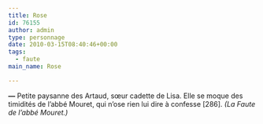 ```yaml
---
title: Rose
id: 76155
author: admin
type: personnage
date: 2010-03-15T08:40:46+00:00
tags:
  - faute
main_name: Rose

---
```

**—** Petite paysanne des Artaud, sœur cadette de Lisa. Elle se moque des timidités de l&rsquo;abbé Mouret, qui n&rsquo;ose rien lui dire à confesse [286]. _(La Faute de l&rsquo;abbé Mouret.)_
